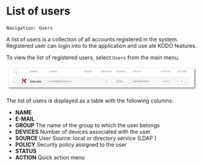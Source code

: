 # List of users

```text
Navigation: Users
```

A list of users is a collection of all accounts registered in the system. Registered user can login into to the application and use ale KODO features.

To view the list of registered users, select `Users` from the main menu.

![](../../.gitbook/assets/userlist_s%20%282%29.png)

The list of users is displayed as a table with the following columns:

* **NAME**
* **E-MAIL**
* **GROUP** The name of the group to which the user belongs
* **DEVICES** Number of devices associated with the user
* **SOURCE** User Source: local or directory service \(LDAP \)
* **POLICY** Security policy assigned to the user
* **STATUS**
* **ACTION** Quick action menu

